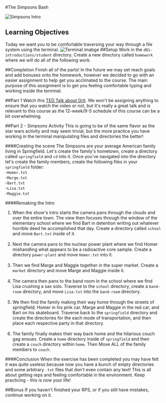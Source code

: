 #The Simpsons Bash

![Simpsons Intro](http://media.giphy.com/media/lBO4XJpgLBCN2/giphy.gif)

## Learning Objectives
 Today we want you to be comfortable traversing your way through a file system using the terminal.
![Terminal imabge](https://camo.githubusercontent.com/a5b3ba816df436e40d059312f25d388836d8890c/687474703a2f2f706978616261792e636f6d2f7374617469632f75706c6f6164732f70686f746f2f323031332f30372f31332f31332f34312f626173682d3136313338325f3634302e706e67)
##Setup
Work in the `d01-introductions/student` directory. Create a new directory called `homework` where we will do all of the following work.


##Completion
Finish all of the parts! In the future we may set reach goals and add bonuses onto the homework, however we decided to go with an easier assignment to help get you acclimated to the course. The main purpose of this assignment is to get you feeling comfortable typing and working inside the terminal.

##Part 1
Watch this [TED Talk about Grit](http://www.ted.com/talks/angela_lee_duckworth_the_key_to_success_grit?language=en). We won't be assigning anything to ensure that you watch the video or not, but it's really a great talk and is relevant to this course as the 12-week/9-5 schedule of this course can be a bit overwhelming.

##Part 2 - Simpsons Activity
This is going to be of the same flavor as the star wars activity and may seem trivial, but the more practice you have working in the terminal manipulating files and directories the better!

####Creating the scene
The Simpsons are your average American family living in Springfield. Let's create the family's hometown, create a directory called `springfield` and `cd` into it. Once you've navigated into the directory let's create the family members, create the following files in your `springfield` folder:
<br>
-`Homer.txt`<br>
-`Marge.txt`<br>
-`Bart.txt`<br>
-`Lisa.txt`<br>
-`Maggie.txt`<br>

####Remaking the Intro
1. When the show's intro starts the camera pans through the clouds and over the entire town. The view then focuses through the window of the elementary school where we find Bart in detention writing out whatever horrible deed he accomplished that day. Create a directory called `school` and move `Bart.txt` inside of it.<br><br>
1. Next the camera pans to the nuclear power plant where we find Homer mishandling what appears to be a radioactive core sample. Create a directory `power-plant` and move `Homer.txt` into it.<br><br>
1. Then we find Marge and Maggie together in the super market. Create a `market` directory and move Marge and Maggie inside it.<br><br>
1. The camera then pans to the band room in the school where we find Lisa crushing a sax solo. Traverse to the `school` directory, create a `band-room` directory, and move `Lisa.txt` into the `band-room` directory.<br><br>
1. We then find the family making their way home through the streets of springfield; Homer in his pink car, Marge and Maggie in the red car, and Bart on his skateboard. Traverse back to the `springfield` directory and create the directories for the each mode of transportation, and then place each respective party in that directory.<br><br>
1. The family finally makes their way back home and the hilarious couch gag ensues. Create a `home` directory inside of `springfield` and then create a `couch` directory within `home`. Then Move ALL of the family members to `couch`.

 ####Conclusion
 When the exercise has been completed you may have felt it was quite useless because now you have a bunch of empty directories and some arbitrary `.txt` files that don't even contain any text! This is all about getting reps and feeling comfortable in the environment. Keep practicing - this is now your life!

##Bonus
If you haven't finished your RPS, or if you still have mistakes, continue working on it.
